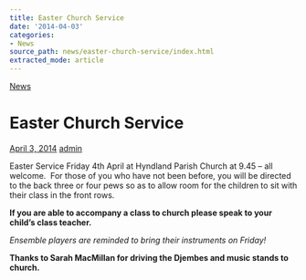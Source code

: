 ```yaml
---
title: Easter Church Service
date: '2014-04-03'
categories:
- News
source_path: news/easter-church-service/index.html
extracted_mode: article
---
```

[News](/news/)

# Easter Church Service

[April 3, 2014](/news/easter-church-service/) [admin](author/admin/)

Easter Service Friday 4th April&nbsp;at Hyndland Parish Church at 9.45 – all welcome. &nbsp;For those of you who have not been before, you will be directed to the back three or four pews so as to allow room for the children to sit with their class in the front rows.

**If you are able to accompany a class to church please speak to your child’s class teacher.**

_Ensemble players are reminded to bring their instruments on Friday!_

**Thanks to Sarah MacMillan for driving the Djembes and music stands to church.**
